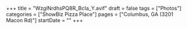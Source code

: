 +++
title = "WzglNrdhsPQ8R_BcIa_Y.avif"
draft = false
tags = ["Photos"]
categories = ["ShowBiz Pizza Place"]
pages = ["Columbus, GA (3201 Macon Rd)"]
startDate = ""
+++
